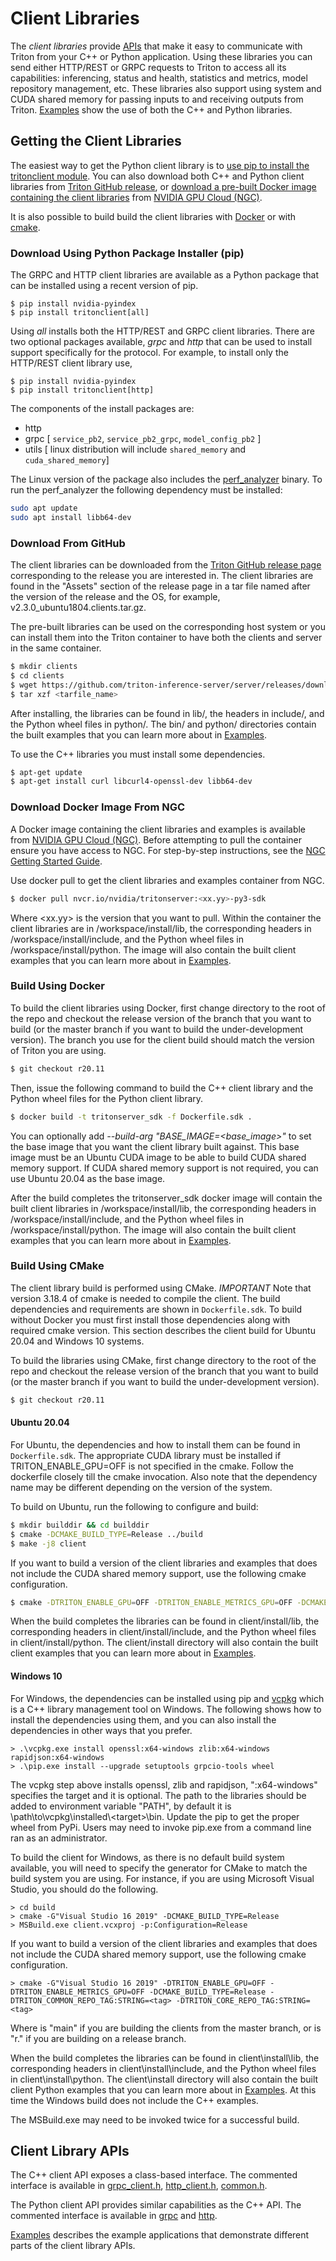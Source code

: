 <!--
# Copyright (c) 2018-2020, NVIDIA CORPORATION. All rights reserved.
#
# Redistribution and use in source and binary forms, with or without
# modification, are permitted provided that the following conditions
# are met:
#  * Redistributions of source code must retain the above copyright
#    notice, this list of conditions and the following disclaimer.
#  * Redistributions in binary form must reproduce the above copyright
#    notice, this list of conditions and the following disclaimer in the
#    documentation and/or other materials provided with the distribution.
#  * Neither the name of NVIDIA CORPORATION nor the names of its
#    contributors may be used to endorse or promote products derived
#    from this software without specific prior written permission.
#
# THIS SOFTWARE IS PROVIDED BY THE COPYRIGHT HOLDERS ``AS IS'' AND ANY
# EXPRESS OR IMPLIED WARRANTIES, INCLUDING, BUT NOT LIMITED TO, THE
# IMPLIED WARRANTIES OF MERCHANTABILITY AND FITNESS FOR A PARTICULAR
# PURPOSE ARE DISCLAIMED.  IN NO EVENT SHALL THE COPYRIGHT OWNER OR
# CONTRIBUTORS BE LIABLE FOR ANY DIRECT, INDIRECT, INCIDENTAL, SPECIAL,
# EXEMPLARY, OR CONSEQUENTIAL DAMAGES (INCLUDING, BUT NOT LIMITED TO,
# PROCUREMENT OF SUBSTITUTE GOODS OR SERVICES; LOSS OF USE, DATA, OR
# PROFITS; OR BUSINESS INTERRUPTION) HOWEVER CAUSED AND ON ANY THEORY
# OF LIABILITY, WHETHER IN CONTRACT, STRICT LIABILITY, OR TORT
# (INCLUDING NEGLIGENCE OR OTHERWISE) ARISING IN ANY WAY OUT OF THE USE
# OF THIS SOFTWARE, EVEN IF ADVISED OF THE POSSIBILITY OF SUCH DAMAGE.
-->

# Client Libraries

The *client libraries* provide [APIs](#client-library-apis) that make
it easy to communicate with Triton from your C++ or Python
application. Using these libraries you can send either HTTP/REST or
GRPC requests to Triton to access all its capabilities: inferencing,
status and health, statistics and metrics, model repository
management, etc. These libraries also support using system and CUDA
shared memory for passing inputs to and receiving outputs from
Triton. [Examples](client_examples.md) show the use of both the C++ and Python
libraries.

## Getting the Client Libraries

The easiest way to get the Python client library is to [use pip to
install the tritonclient
module](#download-using-python-package-installer-pip). You can also
download both C++ and Python client libraries from [Triton GitHub
release](#download-from-github), or [download a pre-built Docker image
containing the client libraries](#download-docker-image-from-ngc) from
[NVIDIA GPU Cloud (NGC)](https://ngc.nvidia.com).

It is also possible to build build the client libraries with
[Docker](#build-using-docker) or with [cmake](#build-using-docker).

### Download Using Python Package Installer (pip)

The GRPC and HTTP client libraries are available as a Python package
that can be installed using a recent version of pip.

```
$ pip install nvidia-pyindex
$ pip install tritonclient[all]
```

Using *all* installs both the HTTP/REST and GRPC client
libraries. There are two optional packages available, *grpc* and
*http* that can be used to install support specifically for the
protocol. For example, to install only the HTTP/REST client library
use,

```
$ pip install nvidia-pyindex
$ pip install tritonclient[http]
```

The components of the install packages are:

* http
* grpc [ `service_pb2`, `service_pb2_grpc`, `model_config_pb2` ]
* utils [ linux distribution will include `shared_memory` and `cuda_shared_memory`]

The Linux version of the package also includes the
[perf_analyzer](perf_analyzer.md) binary. To run the perf_analyzer the following dependency must be installed:

```bash
sudo apt update
sudo apt install libb64-dev
```

### Download From GitHub

The client libraries can be downloaded from the [Triton GitHub release
page](https://github.com/triton-inference-server/server/releases)
corresponding to the release you are interested in. The client
libraries are found in the "Assets" section of the release page in a
tar file named after the version of the release and the OS, for
example, v2.3.0_ubuntu1804.clients.tar.gz.

The pre-built libraries can be used on the corresponding host system
or you can install them into the Triton container to have both the
clients and server in the same container.

```bash
$ mkdir clients
$ cd clients
$ wget https://github.com/triton-inference-server/server/releases/download/<tarfile_path>
$ tar xzf <tarfile_name>
```

After installing, the libraries can be found in lib/, the headers in
include/, and the Python wheel files in python/. The bin/ and python/
directories contain the built examples that you can learn more about
in [Examples](client_examples.md).

To use the C++ libraries you must install some dependencies.

```bash
$ apt-get update
$ apt-get install curl libcurl4-openssl-dev libb64-dev
```

### Download Docker Image From NGC

A Docker image containing the client libraries and examples is
available from [NVIDIA GPU Cloud
(NGC)](https://ngc.nvidia.com). Before attempting to pull the
container ensure you have access to NGC.  For step-by-step
instructions, see the [NGC Getting Started
Guide](http://docs.nvidia.com/ngc/ngc-getting-started-guide/index.html).

Use docker pull to get the client libraries and examples container
from NGC.

```bash
$ docker pull nvcr.io/nvidia/tritonserver:<xx.yy>-py3-sdk
```

Where <xx.yy> is the version that you want to pull. Within the
container the client libraries are in /workspace/install/lib, the
corresponding headers in /workspace/install/include, and the Python
wheel files in /workspace/install/python. The image will also contain
the built client examples that you can learn more about in
[Examples](client_examples.md).

### Build Using Docker

To build the client libraries using Docker, first change directory to
the root of the repo and checkout the release version of the branch
that you want to build (or the master branch if you want to build the
under-development version). The branch you use for the client build
should match the version of Triton you are using.

```bash
$ git checkout r20.11
```

Then, issue the following command to build the C++ client library and
the Python wheel files for the Python client library.

```bash
$ docker build -t tritonserver_sdk -f Dockerfile.sdk .
```

You can optionally add *--build-arg "BASE_IMAGE=<base_image>"* to set
the base image that you want the client library built against. This
base image must be an Ubuntu CUDA image to be able to build CUDA
shared memory support. If CUDA shared memory support is not required,
you can use Ubuntu 20.04 as the base image.

After the build completes the tritonserver_sdk docker image will
contain the built client libraries in /workspace/install/lib, the
corresponding headers in /workspace/install/include, and the Python
wheel files in /workspace/install/python. The image will also contain
the built client examples that you can learn more about in
[Examples](client_examples.md).

### Build Using CMake

The client library build is performed using CMake. *IMPORTANT*
Note that version 3.18.4 of cmake is needed to compile the
client. The build dependencies and requirements are shown in
`Dockerfile.sdk`. To build without Docker you must first
install those dependencies along with required cmake version.
This section describes the client build for Ubuntu 20.04 and
Windows 10 systems.

To build the libraries using CMake, first change directory to the root
of the repo and checkout the release version of the branch that you
want to build (or the master branch if you want to build the
under-development version).

```bash
$ git checkout r20.11
```

#### Ubuntu 20.04

For Ubuntu, the dependencies and how to install them can be found in
`Dockerfile.sdk`. The appropriate CUDA library must be installed
if TRITON_ENABLE_GPU=OFF is not specified in the cmake. Follow the
dockerfile closely till the cmake invocation. Also note that
the dependency name may be different depending on the version of the
system.

To build on Ubuntu, run the following to configure and build:

```bash
$ mkdir builddir && cd builddir
$ cmake -DCMAKE_BUILD_TYPE=Release ../build
$ make -j8 client
```

If you want to build a version of the client libraries and examples
that does not include the CUDA shared memory support, use the
following cmake configuration.

```bash
$ cmake -DTRITON_ENABLE_GPU=OFF -DTRITON_ENABLE_METRICS_GPU=OFF -DCMAKE_BUILD_TYPE=Release ../build
```

When the build completes the libraries can be found in
client/install/lib, the corresponding headers in
client/install/include, and the Python wheel files in
client/install/python. The client/install directory will also contain
the built client examples that you can learn more about in
[Examples](client_examples.md).

#### Windows 10

For Windows, the dependencies can be installed using pip and
[vcpkg](https://github.com/Microsoft/vcpkg) which is a C++ library
management tool on Windows. The following shows how to install the
dependencies using them, and you can also install the dependencies in
other ways that you prefer.

```
> .\vcpkg.exe install openssl:x64-windows zlib:x64-windows rapidjson:x64-windows
> .\pip.exe install --upgrade setuptools grpcio-tools wheel
```

The vcpkg step above installs openssl, zlib and rapidjson,
":x64-windows" specifies the target and it is optional. The path to
the libraries should be added to environment variable "PATH", by
default it is \path\to\vcpkg\installed\\\<target>\bin. Update the
pip to get the proper wheel from PyPi. Users may need to invoke
pip.exe from a command line ran as an administrator.

To build the client for Windows, as there is no default
build system available, you will need to specify the generator for
CMake to match the build system you are using. For instance, if you
are using Microsoft Visual Studio, you should do the following.

```
> cd build
> cmake -G"Visual Studio 16 2019" -DCMAKE_BUILD_TYPE=Release
> MSBuild.exe client.vcxproj -p:Configuration=Release
```

If you want to build a version of the client libraries and examples
that does not include the CUDA shared memory support, use the
following cmake configuration.

```
> cmake -G"Visual Studio 16 2019" -DTRITON_ENABLE_GPU=OFF -DTRITON_ENABLE_METRICS_GPU=OFF -DCMAKE_BUILD_TYPE=Release -DTRITON_COMMON_REPO_TAG:STRING=<tag> -DTRITON_CORE_REPO_TAG:STRING=<tag>
```

Where <tag> is "main" if you are building the clients from the master
branch, or <tag> is "r<x>.<y>" if you are building on a release
branch.

When the build completes the libraries can be found in
client\install\lib, the corresponding headers in
client\install\include, and the Python wheel files in
client\install\python. The client\install directory will also contain
the built client Python examples that you can learn more about in
[Examples](client_examples.md). At this time the Windows build does
not include the C++ examples.

The MSBuild.exe may need to be invoked twice for a successful build.

## Client Library APIs

The C++ client API exposes a class-based interface. The commented
interface is available in
[grpc_client.h](../src/clients/c%2B%2B/library/grpc_client.h.in),
[http_client.h](../src/clients/c%2B%2B/library/http_client.h.in),
[common.h](../src/clients/c%2B%2B/library/common.h).

The Python client API provides similar capabilities as the C++
API. The commented interface is available in
[grpc](../src/clients/python/library/tritonclient/grpc/__init__.py)
and
[http](../src/clients/python/library/tritonclient/http/__init__.py).

[Examples](client_examples.md) describes the example applications that
demonstrate different parts of the client library APIs.
